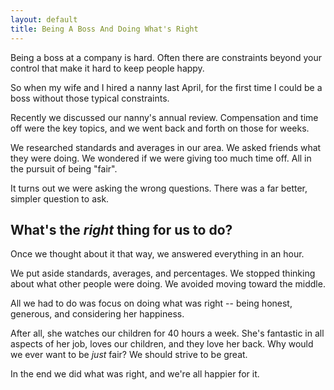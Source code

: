 ```yaml
---
layout: default
title: Being A Boss And Doing What's Right
---
```

Being a boss at a company is hard. Often there are constraints beyond your control that make it hard to keep people happy.

So when my wife and I hired a nanny last April, for the first time I could be a boss without those typical constraints.

Recently we discussed our nanny's annual review. Compensation and time off were the key topics, and we went back and forth on those for weeks.

We researched standards and averages in our area. We asked friends what they were doing. We wondered if we were giving too much time off. All in the pursuit of being "fair".

It turns out we were asking the wrong questions. There was a far better, simpler question to ask.

## What's the _right_ thing for us to do?

Once we thought about it that way, we answered everything in an hour.

We put aside standards, averages, and percentages. We stopped thinking about what other people were doing. We avoided moving toward the middle.

All we had to do was focus on doing what was right -- being honest, generous, and considering her happiness.

After all, she watches our children for 40 hours a week. She's fantastic in all aspects of her job, loves our children, and they love her back. Why would we ever want to be _just_ fair? We should strive to be great.

In the end we did what was right, and we're all happier for it.